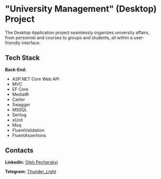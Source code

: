 # "University Management" (Desktop) Project

The Desktop Application project seamlessly organizes university affairs, from personnel and courses to groups and students, all within a user-friendly interface.

## Tech Stack

**Back-End:**
- ASP.NET Core Web API
- MVC
- EF Core
- MediatR
- Carter
- Swagger
- MSSQL
- Serilog
- xUnit
- Moq
- FluentValidation
- FluentAssertions

## Contacts

**LinkedIn:** [Oleh Pecherskyi](https://www.linkedin.com/in/olehpecherskyi)

**Telegram:** [Thunder_Light](https://t.me/Thunder_Light82)
